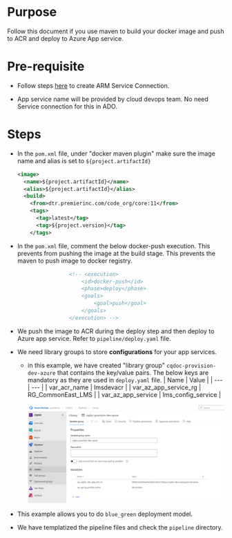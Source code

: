 # Purpose
Follow this document if you use maven to build your docker image and push to ACR and deploy to Azure App service.

# Pre-requisite
- Follow steps [here](../../troubleshooting.md#azure-arm-service-connection) to create ARM Service Connection.

- App service name will be provided by cloud devops team. No need Service connection for this in ADO. 

# Steps
- In the `pom.xml` file, under "docker maven plugin" make sure the image name and alias is set to `${project.artifactId}`
  ```xml
  <image>
    <name>${project.artifactId}</name>
    <alias>${project.artifactId}</alias>
    <build>
      <from>dtr.premierinc.com/code_org/core:11</from>
      <tags>
        <tag>latest</tag>
        <tag>${project.version}</tag>
      </tags>
  ```
- In the `pom.xml` file, comment the below docker-push execution. This prevents from pushing the image at the build stage.  This prevents the maven to push image to docker registry.
```xml
					<!-- <execution>
						<id>docker-push</id>
						<phase>deploy</phase>
						<goals>
							<goal>push</goal>
						</goals>
					</execution> -->
```
- We push the image to ACR during the deploy step and then deploy to Azure app service. Refer to `pipeline/deploy.yaml` file.
- We need library groups to store **configurations** for your app services.
  - in this example, we have created "library group" `cqdoc-provision-dev-azure` that contains the key/value pairs. The below keys are mandatory as they are used in `deploy.yaml` file. 
    | Name | Value | 
    | --- | --- |
    | var_acr_name | lmsdevacr |
    | var_az_app_service_rg | RG_CommonEast_LMS | 
    | var_az_app_service | lms_config_service | 

    ![library_group](./resources/library_group.png)

- This example allows you to do `blue_green` deployment model. 
- We have templatized the pipeline files and check the `pipeline` directory.

